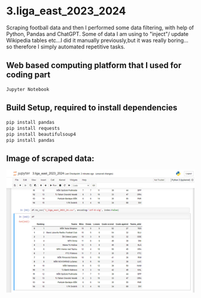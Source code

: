 # 3.liga_east_2023_2024
Scraping football data and then I performed some data filtering, with help of Python, Pandas and ChatGPT.
Some of data I am using to "inject"/ update Wikipedia tables etc...I did it manually previously,but it was really boring... so therefore I simply automated repetitive tasks.

## Web based computing platform that I used for coding part
```
Jupyter Notebook
```

## Build Setup, required to install dependencies
```
pip install pandas
pip install requests
pip install beautifulsoup4
pip install pandas
```

## Image of scraped data:
<img src="https://github.com/kixelo/3.liga_east_2023_2024/blob/main/3liga_ws_data.PNG" />

